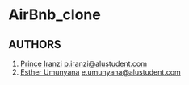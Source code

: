 # AirBnb_clone
## AUTHORS
1. [Prince Iranzi](https://github.com/iranziprince01/) <p.iranzi@alustudent.com>
2. [Esther Umunyana](https://github.com/eumunyana) <e.umunyana@alustudent.com>
